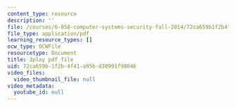 ```yaml
---
content_type: resource
description: ''
file: /courses/6-858-computer-systems-security-fall-2014/72ca659b1f2b4f41a95bd38991f98046_WlmKwIe9z1Q.pdf
file_type: application/pdf
learning_resource_types: []
ocw_type: OCWFile
resourcetype: Document
title: 3play pdf file
uid: 72ca659b-1f2b-4f41-a95b-d38991f98046
video_files:
  video_thumbnail_file: null
video_metadata:
  youtube_id: null
---
```

